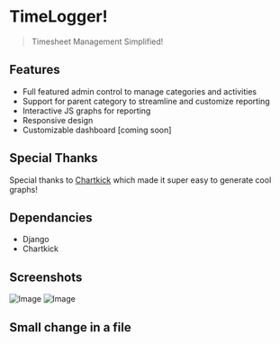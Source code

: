 # TimeLogger!
> Timesheet Management Simplified!

## Features
- Full featured admin control to manage categories and activities
- Support for parent category to streamline and customize reporting
- Interactive JS graphs for reporting
- Responsive design
- Customizable dashboard [coming soon]

## Special Thanks
Special thanks to [Chartkick](http://chartkick.com/) which made it super easy to generate cool graphs!

## Dependancies
- Django
- Chartkick

## Screenshots
![Image](https://dl.dropboxusercontent.com/u/9555677/timelogger/login.png)
![Image](https://dl.dropboxusercontent.com/u/9555677/timelogger/reporting.png)

## Small change in a file
